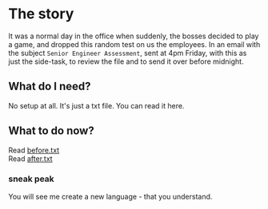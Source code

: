 # The story
It was a normal day in the office when suddenly, the bosses decided to play a game, and dropped this random test on us the employees. In an email with the subject `Senior Engineer Assessment`, sent at 4pm Friday, with this as just the side-task, to review the file and to send it over before midnight. 

## What do I need?
No setup at all. It's just a txt file. You can read it here.

## What to do now?
Read [before.txt](before.txt)  
Read [after.txt](after.txt)

### sneak peak
You will see me create a new language - that you understand.